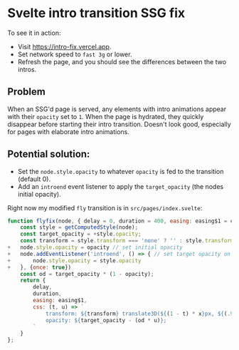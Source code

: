 # Svelte intro transition SSG fix

To see it in action:
- Visit https://intro-fix.vercel.app.
- Set network speed to `fast 3g` or lower.
- Refresh the page, and you should see the differences between the two intros.

## Problem

When an SSG'd page is served, any elements with intro animations appear with their `opacity` set to `1`.  When the page is hydrated, they quickly disappear before starting their intro transition.  Doesn't look good, especially for pages with elaborate intro animations.

## Potential solution:

- Set the `node.style.opacity` to whatever `opacity` is fed to the transition (default 0).
- Add an `introend` event listener to apply the `target_opacity` (the nodes initial opacity).

Right now my modified `fly` transition is in `src/pages/index.svelte`:

```js
function flyfix(node, { delay = 0, duration = 400, easing: easing$1 = cubicOut, x = 0, y = 0, opacity = 0 } = {}) {
	const style = getComputedStyle(node);
	const target_opacity = +style.opacity;
	const transform = style.transform === 'none' ? '' : style.transform;
+	node.style.opacity = opacity // set initial opacity
+	node.addEventListener('introend', () => { // set target opacity on introend
+		node.style.opacity = style.opacity
+	}, {once: true})
	const od = target_opacity * (1 - opacity);
	return {
		delay,
		duration,
		easing: easing$1,
		css: (t, u) => `
			transform: ${transform} translate3D(${(1 - t) * x}px, ${(.99 - t) * y}px, 0);
			opacity: ${target_opacity - (od * u)};
		`
	}
};
```
